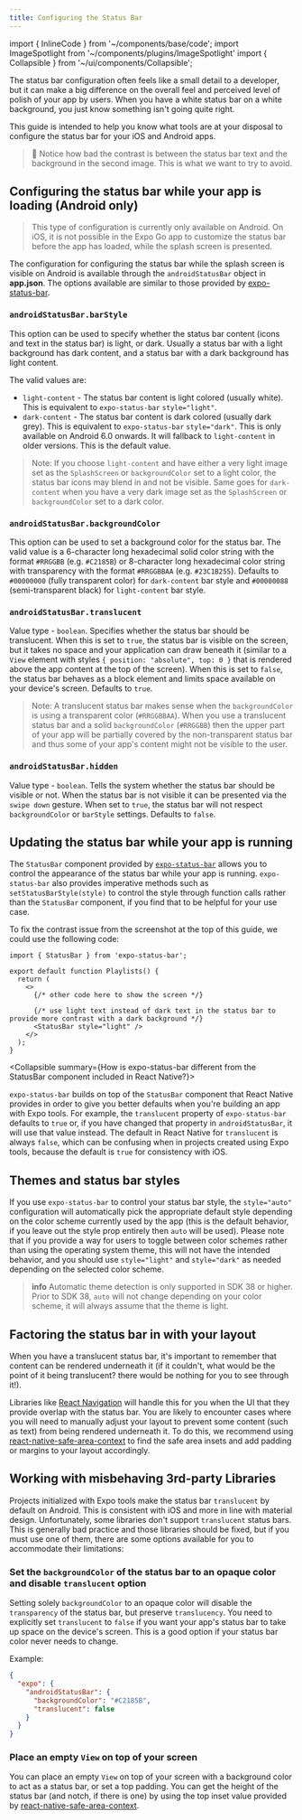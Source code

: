 ```yaml
---
title: Configuring the Status Bar
---
```


import { InlineCode } from '~/components/base/code';
import ImageSpotlight from '~/components/plugins/ImageSpotlight'
import { Collapsible } from '~/ui/components/Collapsible';

The status bar configuration often feels like a small detail to a developer, but it can make a big difference on the overall feel and perceived level of polish of your app by users. When you have a white status bar on a white background, you just know something isn't going quite right.

This guide is intended to help you know what tools are at your disposal to configure the status bar for your iOS and Android apps.

<ImageSpotlight src="/static/images/status-bar-style-comparison.png" alt="A comparison of good and bad status bar styling" />

> 👀 Notice how bad the contrast is between the status bar text and the background in the second image. This is what we want to try to avoid.

## Configuring the status bar while your app is loading (Android only)

> This type of configuration is currently only available on Android. On iOS, it is not possible in the Expo Go app to customize the status bar before the app has loaded, while the splash screen is presented.

The configuration for configuring the status bar while the splash screen is visible on Android is available through the `androidStatusBar` object in **app.json**. The options available are similar to those provided by [expo-status-bar](../versions/latest/sdk/status-bar.md).

<Collapsible summary="See the full list of options available to configure the status bar statically on Android">

### `androidStatusBar.barStyle`

This option can be used to specify whether the status bar content (icons and text in the status bar) is light, or dark. Usually a status bar with a light background has dark content, and a status bar with a dark background has light content.

The valid values are:

- `light-content` - The status bar content is light colored (usually white). This is equivalent to `expo-status-bar` `style="light"`.
- `dark-content` - The status bar content is dark colored (usually dark grey). This is equivalent to `expo-status-bar` `style="dark"`. This is only available on Android 6.0 onwards. It will fallback to `light-content` in older versions. This is the default value.

> Note: If you choose `light-content` and have either a very light image set as the `SplashScreen` or `backgroundColor` set to a light color, the status bar icons may blend in and not be visible.
> Same goes for `dark-content` when you have a very dark image set as the `SplashScreen` or `backgroundColor` set to a dark color.

### `androidStatusBar.backgroundColor`

This option can be used to set a background color for the status bar.
The valid value is a 6-character long hexadecimal solid color string with the format `#RRGGBB` (e.g. `#C2185B`) or 8-character long hexadecimal color string with transparency with the format `#RRGGBBAA` (e.g. `#23C1B255`).
Defaults to `#00000000` (fully transparent color) for `dark-content` bar style and `#00000088` (semi-transparent black) for `light-content` bar style.

### `androidStatusBar.translucent`

Value type - `boolean`.
Specifies whether the status bar should be translucent.
When this is set to `true`, the status bar is visible on the screen, but it takes no space and your application can draw beneath it (similar to a `View` element with styles `{ position: "absolute", top: 0 }` that is rendered above the app content at the top of the screen).
When this is set to `false`, the status bar behaves as a block element and limits space available on your device's screen.
Defaults to `true`.

> Note: A translucent status bar makes sense when the `backgroundColor` is using a transparent color (`#RRGGBBAA`).
> When you use a translucent status bar and a solid `backgroundColor` (`#RRGGBB`) then the upper part of your app will be partially covered by the non-transparent status bar and thus some of your app's content might not be visible to the user.

### `androidStatusBar.hidden`

Value type - `boolean`.
Tells the system whether the status bar should be visible or not.
When the status bar is not visible it can be presented via the `swipe down` gesture.
When set to `true`, the status bar will not respect `backgroundColor` or `barStyle` settings.
Defaults to `false`.

</Collapsible>

## Updating the status bar while your app is running

The `StatusBar` component provided by [`expo-status-bar`](../versions/latest/sdk/status-bar.md) allows you to control the appearance of the status bar while your app is running. `expo-status-bar` also provides imperative methods such as `setStatusBarStyle(style)` to control the style through function calls rather than the `StatusBar` component, if you find that to be helpful for your use case.

To fix the contrast issue from the screenshot at the top of this guide, we could use the following code:

```tsx
import { StatusBar } from 'expo-status-bar';

export default function Playlists() {
  return (
    <>
      {/* other code here to show the screen */}

      {/* use light text instead of dark text in the status bar to provide more contrast with a dark background */}
      <StatusBar style="light" />
    </>
  );
}
```

<Collapsible summary={<span>How is <InlineCode>expo-status-bar</InlineCode> different from the StatusBar component included in React Native?</span>}>

`expo-status-bar` builds on top of the `StatusBar` component that React Native provides in order to give you better defaults when you're building an app with Expo tools. For example, the `translucent` property of `expo-status-bar` defaults to `true` or, if you have changed that property in `androidStatusBar`, it will use that value instead. The default in React Native for `translucent` is always `false`, which can be confusing when in projects created using Expo tools, because the default is `true` for consistency with iOS.

</Collapsible>

## Themes and status bar styles

If you use `expo-status-bar` to control your status bar style, the `style="auto"` configuration will automatically pick the appropriate default style depending on the color scheme currently used by the app (this is the default behavior, if you leave out the style prop entirely then `auto` will be used). Please note that if you provide a way for users to toggle between color schemes rather than using the operating system theme, this will not have the intended behavior, and you should use `style="light"` and `style="dark"` as needed depending on the selected color scheme.

> **info** Automatic theme detection is only supported in SDK 38 or higher. Prior to SDK 38, `auto` will not change depending on your color scheme, it will always assume that the theme is light.

## Factoring the status bar in with your layout

When you have a translucent status bar, it's important to remember that content can be rendered underneath it (if it couldn't, what would be the point of it being translucent? there would be nothing for you to see through it!).

Libraries like [React Navigation](/guides/routing-and-navigation.md) will handle this for you when the UI that they provide overlap with the status bar. You are likely to encounter cases where you will need to manually adjust your layout to prevent some content (such as text) from being rendered underneath it. To do this, we recommend using [react-native-safe-area-context](../versions/latest/sdk/safe-area-context.md) to find the safe area insets and add padding or margins to your layout accordingly.

## Working with misbehaving 3rd-party Libraries

Projects initialized with Expo tools make the status bar `translucent` by default on Android. This is consistent with iOS and more in line with material design. Unfortunately, some libraries don't support `translucent` status bars. This is generally bad practice and those libraries should be fixed, but if you must use one of them, there are some options available for you to accommodate their limitations:

### Set the `backgroundColor` of the status bar to an opaque color and disable `translucent` option

Setting solely `backgroundColor` to an opaque color will disable the `transparency` of the status bar, but preserve `translucency`.
You need to explicitly set `translucent` to `false` if you want your app's status bar to take up space on the device's screen.
This is a good option if your status bar color never needs to change.

Example:

```json
{
  "expo": {
    "androidStatusBar": {
      "backgroundColor": "#C2185B",
      "translucent": false
    }
  }
}
```

### Place an empty `View` on top of your screen

You can place an empty `View` on top of your screen with a background color to act as a status bar, or set a top padding. You can get the height of the status bar (and notch, if there is one) by using the top inset value provided by [react-native-safe-area-context](../versions/latest/sdk/safe-area-context.md).
